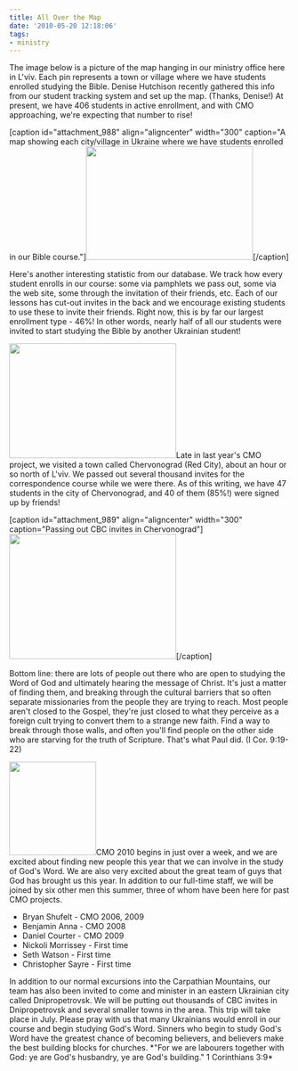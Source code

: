 ```yaml
---
title: All Over the Map
date: '2010-05-20 12:18:06'
tags:
- ministry
---
```


The image below is a picture of the map hanging in our ministry office here in L'viv. Each pin represents a town or village where we have students enrolled studying the Bible. Denise Hutchison recently gathered this info from our student tracking system and set up the map. (Thanks, Denise!) At present, we have 406 students in active enrollment, and with CMO approaching, we're expecting that number to rise!

[caption id="attachment_988" align="aligncenter" width="300" caption="A map showing each city/village in Ukraine where we have students enrolled in our Bible course."]<a href="https://s3.amazonaws.com/content.ofreport.com/2010/05/cbc-map.jpg"><img class="size-medium wp-image-988" title="cbc-map" src="https://s3.amazonaws.com/content.ofreport.com/2010/05/cbc-map-300x204.jpg" alt="" width="300" height="204" /></a>[/caption]

Here's another interesting statistic from our database. We track how every student enrolls in our course: some via pamphlets we pass out, some via the web site, some through the invitation of their friends, etc. Each of our lessons has cut-out invites in the back and we encourage existing students to use these to invite their friends. Right now, this is by far our largest enrollment type - 46%! In other words, nearly half of all our students were invited to start studying the Bible by another Ukrainian student!
<p style="text-align: left;"><a href="https://s3.amazonaws.com/content.ofreport.com/2010/05/lesson-spread-trans.jpg"><img class="size-medium wp-image-994 aligncenter" title="lesson-spread-trans" src="https://s3.amazonaws.com/content.ofreport.com/2010/05/lesson-spread-trans-300x206.jpg" alt="" width="300" height="206" /></a>Late in last year's CMO project, we visited a town called Chervonograd (Red City), about an hour or so north of L'viv. We passed out several thousand invites for the correspondence course while we were there. As of this writing, we have 47 students in the city of Chervonograd, and 40 of them (85%!) were signed up by friends!</p>


[caption id="attachment_989" align="aligncenter" width="300" caption="Passing out CBC invites in Chervonograd"]<a href="https://s3.amazonaws.com/content.ofreport.com/2010/05/cmo2009_20090730_0082.jpg"><img class="size-medium wp-image-989" title="cmo2009_20090730_0082" src="https://s3.amazonaws.com/content.ofreport.com/2010/05/cmo2009_20090730_0082-300x225.jpg" alt="" width="300" height="225" /></a>[/caption]

Bottom line: there are lots of people out there who are open to studying the Word of God and ultimately hearing the message of Christ. It's just a matter of finding them, and breaking through the cultural barriers that so often separate missionaries from the people they are trying to reach. Most people aren't closed to the Gospel, they're just closed to what they perceive as a foreign cult trying to convert them to a strange new faith. Find a way to break through those walls, and often you'll find people on the other side who are starving for the truth of Scripture. That's what Paul did. (I Cor. 9:19-22)
<p style="text-align: left;"><a href="https://s3.amazonaws.com/content.ofreport.com/2010/05/cmo_logo_2010_w156.png"><img class="size-full wp-image-991 aligncenter" title="cmo_logo_2010_w156" src="https://s3.amazonaws.com/content.ofreport.com/2010/05/cmo_logo_2010_w156.png" alt="" width="156" height="168" /></a>CMO 2010 begins in just over a week, and we are excited about finding new people this year that we can involve in the study of God's Word. We are also very excited about the great team of guys that God has brought us this year. In addition to our full-time staff, we will be joined by six other men this summer, three of whom have been here for past CMO projects.</p>

<ul>
	<li>Bryan Shufelt - CMO 2006, 2009</li>
	<li>Benjamin Anna - CMO 2008</li>
	<li>Daniel Courter - CMO 2009</li>
	<li>Nickoli Morrissey - First time</li>
	<li>Seth Watson - First time</li>
	<li>Christopher Sayre - First time</li>
</ul>
In addition to our normal excursions into the Carpathian Mountains, our team has also been invited to come and minister in an eastern Ukrainian city called Dnipropetrovsk. We will be putting out thousands of CBC invites in Dnipropetrovsk and several smaller towns in the area. This trip will take place in July. Please pray with us that many Ukrainians would enroll in our course and begin studying God's Word. Sinners who begin to study God's Word have the greatest chance of becoming believers, and believers make the best building blocks for churches. *"For we are labourers together with God: ye are God's husbandry, ye are God's building." 1 Corinthians 3:9*

